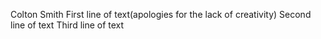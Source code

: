 Colton Smith 
First line of text(apologies for the lack of creativity)
Second line of text
Third line of text
